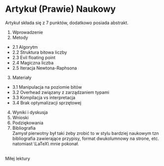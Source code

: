 
# Artykuł (Prawie) Naukowy

Artykuł składa się z 7 punktów, dodatkowo posiada abstrakt.

1. Wprowadzenie
2. Metody
* 2.1 Algorytm
* 2.2 Struktura bitowa liczby
* 2.3 Evil floating point
* 2.4 Magiczna liczba
* 2.5 Iteracja Newtona-Raphsona
3. Materiały
* 3.1 Manipulacja na poziomie bitów
* 3.2 Overhead związany z zarządzaniem typami
* 3.3 Kompilacja vs interpretacja
* 3.4 Brak optymalizacji sprzętowej
4. Wyniki i dyskusja
5. Wnioski
6. Podziękowania
7. Bibliografia
\
Zamysł pierwotny był taki żeby zrobić to w stylu bardziej naukowym tzn bibliografia zawierające przypisy, format dwukolumnowy na strone, etc. natomiast \LaTeX\ mnie pokonał.

\
Miłej lektury
